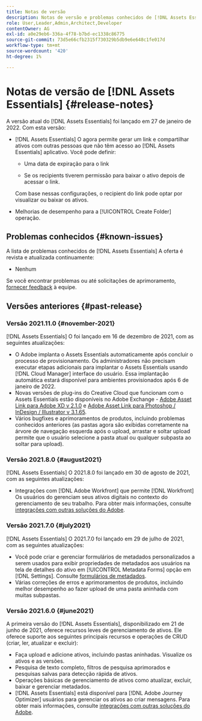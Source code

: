 ```yaml
---
title: Notas de versão
description: Notas de versão e problemas conhecidos de [!DNL Assets Essentials]
role: User,Leader,Admin,Architect,Developer
contentOwner: AG
exl-id: a0e29eb6-336a-4f78-b7bd-ec1338c86775
source-git-commit: 73d5e66cfb2315f730329b5db9e6e648c1fe017d
workflow-type: tm+mt
source-wordcount: '420'
ht-degree: 1%

---
```


# Notas de versão de [!DNL Assets Essentials] {#release-notes}

A versão atual do [!DNL Assets Essentials] foi lançado em 27 de janeiro de 2022. Com esta versão:

* [!DNL Assets Essentials] O agora permite gerar um link e compartilhar ativos com outras pessoas que não têm acesso ao [!DNL Assets Essentials] aplicativo. Você pode definir: <!-- CQ-4329575 -->

   * Uma data de expiração para o link

   * Se os recipients tiverem permissão para baixar o ativo depois de acessar o link.

   Com base nessas configurações, o recipient do link pode optar por visualizar ou baixar os ativos.

* Melhorias de desempenho para a [!UICONTROL Create Folder] operação. <!-- CQ-4338818 -->

## Problemas conhecidos {#known-issues}

A lista de problemas conhecidos de [!DNL Assets Essentials] A oferta é revista e atualizada continuamente:

* Nenhum

Se você encontrar problemas ou até solicitações de aprimoramento, [fornecer feedback](#provide-feedback) à equipe.

## Versões anteriores {#past-release}

### Versão 2021.11.0 {#november-2021}

[!DNL Assets Essentials] O foi lançado em 16 de dezembro de 2021, com as seguintes atualizações:

* O Adobe implanta o Assets Essentials automaticamente após concluir o processo de provisionamento. Os administradores não precisam executar etapas adicionais para implantar o Assets Essentials usando [!DNL Cloud Manager] interface do usuário. Essa implantação automática estará disponível para ambientes provisionados após 6 de janeiro de 2022.
* Novas versões de plug-ins do Creative Cloud que funcionam com o Assets Essentials estão disponíveis no Adobe Exchange - [Adobe Asset Link para Adobe XD v 2.1.0](https://exchange.adobe.com/creativecloud/plugindetails.html/app/cc/61d229b9) e [Adobe Asset Link para Photoshop / InDesign / Illustrator v 3.1.65](https://exchange.adobe.com/creativecloud.details.106875.adobe-asset-link-cep.html).
* Vários bugfixes e aprimoramentos de produtos, incluindo problemas conhecidos anteriores (as pastas agora são exibidas corretamente na árvore de navegação esquerda após o upload<!-- CQ-4337638 -->, arrastar e soltar upload permite que o usuário selecione a pasta atual ou qualquer subpasta ao soltar para upload<!-- CQ-4327753 -->).

### Versão 2021.8.0 {#august2021}

[!DNL Assets Essentials] O 2021.8.0 foi lançado em 30 de agosto de 2021, com as seguintes atualizações:

* Integrações com [!DNL Adobe Workfront] que permite [!DNL Workfront] Os usuários do gerenciam seus ativos digitais no contexto do gerenciamento de seu trabalho. Para obter mais informações, consulte [integrações com outras soluções do Adobe](/help/integration.md).

### Versão 2021.7.0 {#july2021}

[!DNL Assets Essentials] O 2021.7.0 foi lançado em 29 de julho de 2021, com as seguintes atualizações:

* Você pode criar e gerenciar formulários de metadados personalizados a serem usados para exibir propriedades de metadados aos usuários na tela de detalhes do ativo em [!UICONTROL Metadata Forms] opção em [!DNL Settings]. Consulte [formulários de metadados](metadata.md#metadata-forms).
* Várias correções de erros e aprimoramentos de produtos, incluindo melhor desempenho ao fazer upload de uma pasta aninhada com muitas subpastas.

### Versão 2021.6.0 {#june2021}

A primeira versão do [!DNL Assets Essentials], disponibilizado em 21 de junho de 2021, oferece recursos leves de gerenciamento de ativos. Ele oferece suporte aos seguintes principais recursos e operações de CRUD (criar, ler, atualizar e excluir):

* Faça upload e adicione ativos, incluindo pastas aninhadas. Visualize os ativos e as versões.
* Pesquisa de texto completo, filtros de pesquisa aprimorados e pesquisas salvas para detecção rápida de ativos.
* Operações básicas de gerenciamento de ativos como atualizar, excluir, baixar e gerenciar metadados.
* [!DNL Assets Essentials] está disponível para [!DNL Adobe Journey Optimizer] usuários para gerenciar os ativos ao criar mensagens. Para obter mais informações, consulte [integrações com outras soluções do Adobe](/help/integration.md).
